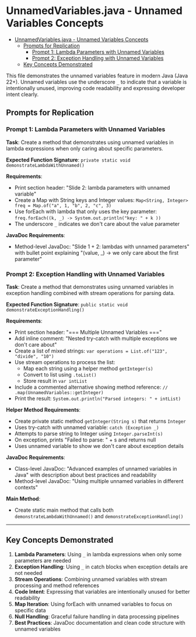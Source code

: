 # UnnamedVariables.java - Unnamed Variables Concepts

<!-- TOC -->
* [UnnamedVariables.java - Unnamed Variables Concepts](#unnamedvariablesjava---unnamed-variables-concepts)
  * [Prompts for Replication](#prompts-for-replication)
    * [Prompt 1: Lambda Parameters with Unnamed Variables](#prompt-1-lambda-parameters-with-unnamed-variables)
    * [Prompt 2: Exception Handling with Unnamed Variables](#prompt-2-exception-handling-with-unnamed-variables)
  * [Key Concepts Demonstrated](#key-concepts-demonstrated)
<!-- TOC -->

This file demonstrates the unnamed variables feature in modern Java (Java 22+). Unnamed variables use the underscore `_` to indicate that a variable is intentionally unused, improving code readability and expressing developer intent clearly.

## Prompts for Replication

### Prompt 1: Lambda Parameters with Unnamed Variables
**Task**: Create a method that demonstrates using unnamed variables in lambda expressions when only caring about specific parameters.

**Expected Function Signature**: `private static void demonstrateLambdaWithUnnamed()`

**Requirements**:
- Print section header: "Slide 2: lambda parameters with unnamed variable"
- Create a Map with String keys and Integer values: `Map<String, Integer> freq = Map.of("a", 1, "b", 2, "c", 3)`
- Use forEach with lambda that only uses the key parameter: `freq.forEach((k, _) -> System.out.println("key: " + k ))`
- The underscore `_` indicates we don't care about the value parameter

**JavaDoc Requirements**:
- Method-level JavaDoc: "Slide 1 + 2: lambdas with unnamed parameters" with bullet point explaining "(value, _) -> we only care about the first parameter"

### Prompt 2: Exception Handling with Unnamed Variables
**Task**: Create a method that demonstrates using unnamed variables in exception handling combined with stream operations for parsing data.

**Expected Function Signature**: `public static void demonstrateExceptionHandling()`

**Requirements**:
- Print section header: "=== Multiple Unnamed Variables ==="
- Add inline comment: "Nested try-catch with multiple exceptions we don't care about"
- Create a list of mixed strings: `var operations = List.of("123", "divide", "10")`
- Use stream operations to process the list:
  - Map each string using a helper method `getInteger(s)`
  - Convert to list using `.toList()`
  - Store result in `var intList`
- Include a commented alternative showing method reference: `// .map(UnnamedVariables::getInteger)`
- Print the result: `System.out.println("Parsed integers: " + intList)`

**Helper Method Requirements**:
- Create private static method `getInteger(String s)` that returns `Integer`
- Uses try-catch with unnamed variable: `catch (Exception _)`
- Attempts to parse string to Integer using `Integer.parseInt(s)`
- On exception, prints "Failed to parse: " + s and returns null
- Uses unnamed variable to show we don't care about exception details

**JavaDoc Requirements**:
- Class-level JavaDoc: "Advanced examples of unnamed variables in Java" with description about best practices and readability
- Method-level JavaDoc: "Using multiple unnamed variables in different contexts"

**Main Method**:
- Create static main method that calls both `demonstrateLambdaWithUnnamed()` and `demonstrateExceptionHandling()`

---

## Key Concepts Demonstrated

1. **Lambda Parameters**: Using `_` in lambda expressions when only some parameters are needed
2. **Exception Handling**: Using `_` in catch blocks when exception details are not needed
3. **Stream Operations**: Combining unnamed variables with stream processing and method references
4. **Code Intent**: Expressing that variables are intentionally unused for better readability
5. **Map Iteration**: Using forEach with unnamed variables to focus on specific data
6. **Null Handling**: Graceful failure handling in data processing pipelines
7. **Best Practices**: JavaDoc documentation and clean code structure with unnamed variables
